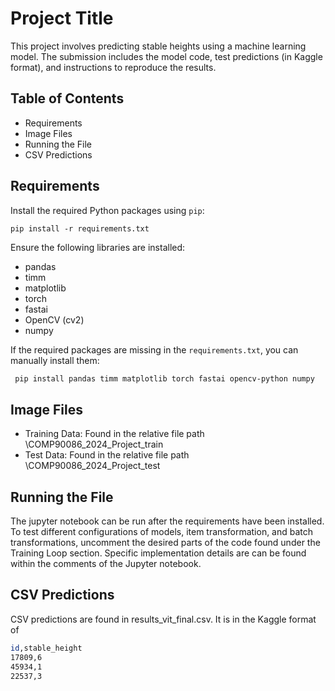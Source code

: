 # Project Title

This project involves predicting stable heights using a machine learning model. The submission includes the model code, test predictions (in Kaggle format), and instructions to reproduce the results.

## Table of Contents
- Requirements
- Image Files
- Running the File
- CSV Predictions

## Requirements


Install the required Python packages using `pip`:

    pip install -r requirements.txt


   Ensure the following libraries are installed:
   - pandas
   - timm
   - matplotlib
   - torch
   - fastai
   - OpenCV (cv2)
   - numpy

   If the required packages are missing in the `requirements.txt`, you can manually install them:
   ```bash
    pip install pandas timm matplotlib torch fastai opencv-python numpy
```

## Image Files

- Training Data: Found in the relative file path \COMP90086_2024_Project_train
- Test Data: Found in the relative file path \COMP90086_2024_Project_test

## Running the File
The jupyter notebook can be run after the requirements have been installed. To test different configurations of models, item transformation, and batch transformations, uncomment the desired parts of the code found under the Training Loop section. Specific implementation details are can be found within the comments of the Jupyter notebook. 

## CSV Predictions
CSV predictions are found in results_vit_final.csv. It is in the Kaggle format of 

```bash
id,stable_height
17809,6
45934,1
22537,3
```
